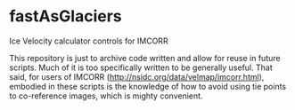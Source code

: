fastAsGlaciers
==============

Ice Velocity calculator controls for IMCORR

This repository is just to archive code written and allow for reuse in future scripts.  Much of it is too specifically written to be generally useful.  That said, for users of IMCORR (http://nsidc.org/data/velmap/imcorr.html), embodied in these scripts is the knowledge of how to avoid using tie points to co-reference images, which is mighty convenient.

